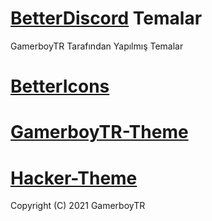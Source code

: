 # [BetterDiscord](https://github.com/rauenzi/BetterDiscordApp) Temalar

GamerboyTR Tarafından Yapılmış Temalar

# [BetterIcons](https://github.com/gamerboytr/gamerboytr.github.io/tree/master/Themes/BetterIcons)

# [GamerboyTR-Theme](https://github.com/gamerboytr/gamerboytr.github.io/tree/master/Themes/GamerboyTR-Theme)

# [Hacker-Theme](https://github.com/gamerboytr/gamerboytr.github.io/tree/master/Themes/Hacker-Theme)

Copyright (C) 2021 GamerboyTR
